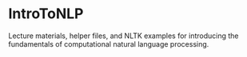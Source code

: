 # IntroToNLP
Lecture materials, helper files, and NLTK examples for introducing the fundamentals of computational natural language processing.